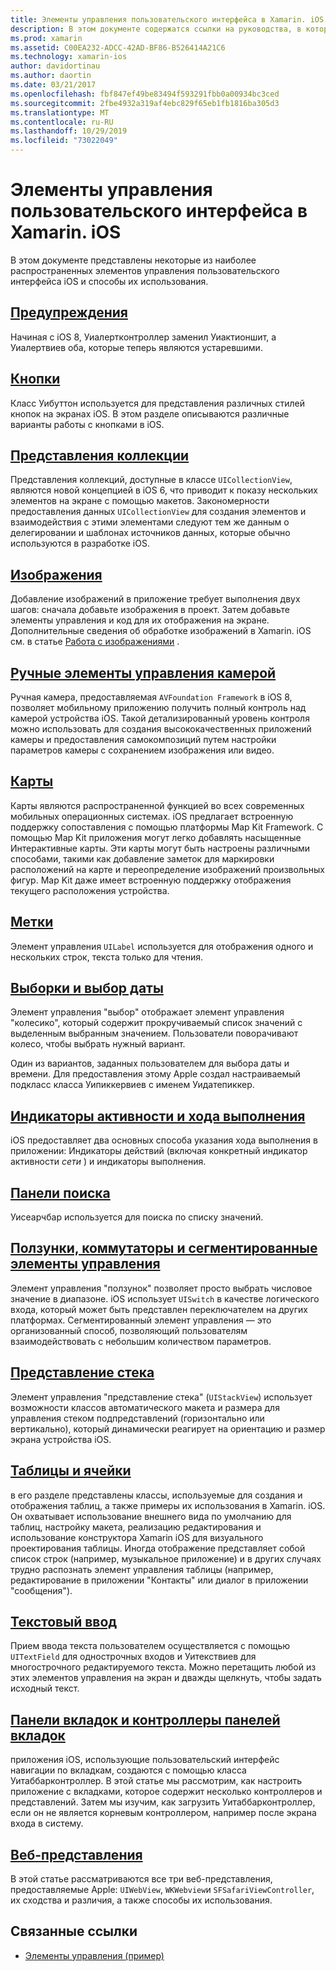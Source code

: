 ```yaml
---
title: Элементы управления пользовательского интерфейса в Xamarin. iOS
description: В этом документе содержатся ссылки на руководства, в которых описываются различные элементы управления пользовательского интерфейса iOS, доступные для разработчиков Xamarin. iOS. Связанное содержимое рассказывает о предупреждениях, кнопках, представлениях коллекций, изображениях, ручных элементах управления камеры, картах, метках, подборах, средствах выбора даты и т. д.
ms.prod: xamarin
ms.assetid: C00EA232-ADCC-42AD-BF86-B526414A21C6
ms.technology: xamarin-ios
author: davidortinau
ms.author: daortin
ms.date: 03/21/2017
ms.openlocfilehash: fbf847ef49be83494f593291fbb0a00934bc3ced
ms.sourcegitcommit: 2fbe4932a319af4ebc829f65eb1fb1816ba305d3
ms.translationtype: MT
ms.contentlocale: ru-RU
ms.lasthandoff: 10/29/2019
ms.locfileid: "73022049"
---
```

# <a name="user-interface-controls-in-xamarinios"></a>Элементы управления пользовательского интерфейса в Xamarin. iOS

В этом документе представлены некоторые из наиболее распространенных элементов управления пользовательского интерфейса iOS и способы их использования.

## <a name="alertsalertsmd"></a>[Предупреждения](alerts.md)

Начиная с iOS 8, Уиалертконтроллер заменил Уиактионшит, а Уиалертвиев оба, которые теперь являются устаревшими.

## <a name="buttonsbuttonsmd"></a>[Кнопки](buttons.md)

Класс Уибуттон используется для представления различных стилей кнопок на экранах iOS. В этом разделе описываются различные варианты работы с кнопками в iOS.

## <a name="collection-viewsuicollectionviewmd"></a>[Представления коллекции](uicollectionview.md)

Представления коллекций, доступные в классе `UICollectionView`, являются новой концепцией в iOS 6, что приводит к показу нескольких элементов на экране с помощью макетов. Закономерности предоставления данных `UICollectionView` для создания элементов и взаимодействия с этими элементами следуют тем же данным о делегировании и шаблонах источников данных, которые обычно используются в разработке iOS.

## <a name="imagesimagemd"></a>[Изображения](image.md)

Добавление изображений в приложение требует выполнения двух шагов: сначала добавьте изображения в проект. Затем добавьте элементы управления и код для их отображения на экране. Дополнительные сведения об обработке изображений в Xamarin. iOS см. в статье [Работа с изображениями](~/ios/app-fundamentals/images-icons/index.md) .

## <a name="manual-camera-controlsintro-to-manual-camera-controlsmd"></a>[Ручные элементы управления камерой](intro-to-manual-camera-controls.md)

Ручная камера, предоставляемая `AVFoundation Framework` в iOS 8, позволяет мобильному приложению получить полный контроль над камерой устройства iOS. Такой детализированный уровень контроля можно использовать для создания высококачественных приложений камеры и предоставления самокомпозиций путем настройки параметров камеры с сохранением изображения или видео.

## <a name="mapsios-mapsindexmd"></a>[Карты](ios-maps/index.md)

Карты являются распространенной функцией во всех современных мобильных операционных системах. iOS предлагает встроенную поддержку сопоставления с помощью платформы Map Kit Framework. С помощью Map Kit приложения могут легко добавлять насыщенные Интерактивные карты. Эти карты могут быть настроены различными способами, такими как добавление заметок для маркировки расположений на карте и переопределение изображений произвольных фигур. Map Kit даже имеет встроенную поддержку отображения текущего расположения устройства.

## <a name="labelslabelsmd"></a>[Метки](labels.md)

Элемент управления `UILabel` используется для отображения одного и нескольких строк, текста только для чтения.

## <a name="pickers-and-date-pickerspickermd"></a>[Выборки и выбор даты](picker.md)

Элемент управления "выбор" отображает элемент управления "колесико", который содержит прокручиваемый список значений с выделенным выбранным значением. Пользователи поворачивают колесо, чтобы выбрать нужный вариант.

Один из вариантов, заданных пользователем для выбора даты и времени. Для предоставления этому Apple создал настраиваемый подкласс класса Уипиккервиев с именем Уидатепиккер.

## <a name="progress-and-activity-indicatorsprogress-activity-indicatormd"></a>[Индикаторы активности и хода выполнения](progress-activity-indicator.md)

iOS предоставляет два основных способа указания хода выполнения в приложении: Индикаторы действий (включая конкретный индикатор активности _сети_ ) и индикаторы выполнения.

## <a name="search-barssearchbarmd"></a>[Панели поиска](searchbar.md)

Уисеарчбар используется для поиска по списку значений. 

## <a name="sliders-switches-and-segmented-controlsslider-switch-segmented-controlsmd"></a>[Ползунки, коммутаторы и сегментированные элементы управления](slider-switch-segmented-controls.md)

Элемент управления "ползунок" позволяет просто выбрать числовое значение в диапазоне. iOS использует `UISwitch` в качестве логического входа, который может быть представлен переключателем на других платформах. Сегментированный элемент управления — это организованный способ, позволяющий пользователям взаимодействовать с небольшим количеством параметров.

## <a name="stack-viewuistackviewmd"></a>[Представление стека](uistackview.md)

Элемент управления "представление стека" (`UIStackView`) использует возможности классов автоматического макета и размера для управления стеком подпредставлений (горизонтально или вертикально), который динамически реагирует на ориентацию и размер экрана устройства iOS.

## <a name="tables-and-cellstablesindexmd"></a>[Таблицы и ячейки](tables/index.md)

в его разделе представлены классы, используемые для создания и отображения таблиц, а также примеры их использования в Xamarin. iOS. Он охватывает использование внешнего вида по умолчанию для таблиц, настройку макета, реализацию редактирования и использование конструктора Xamarin iOS для визуального проектирования таблицы. Иногда отображение представляет собой список строк (например, музыкальное приложение) и в других случаях трудно распознать элемент управления таблицы (например, редактирование в приложении "Контакты" или диалог в приложении "сообщения").

## <a name="text-inputtext-inputmd"></a>[Текстовый ввод](text-input.md)

Прием ввода текста пользователем осуществляется с помощью `UITextField` для однострочных входов и Уитекствиев для многострочного редактируемого текста. Можно перетащить любой из этих элементов управления на экран и дважды щелкнуть, чтобы задать исходный текст.

## <a name="tab-bars-and-tab-bar-controllerscreating-tabbed-applicationsmd"></a>[Панели вкладок и контроллеры панелей вкладок](creating-tabbed-applications.md)

приложения iOS, использующие пользовательский интерфейс навигации по вкладкам, создаются с помощью класса Уитаббарконтроллер. В этой статье мы рассмотрим, как настроить приложение с вкладками, которое содержит несколько контроллеров и представлений. Затем мы изучим, как загрузить Уитаббарконтроллер, если он не является корневым контроллером, например после экрана входа в систему.

## <a name="web-viewsuiwebviewmd"></a>[Веб-представления](uiwebview.md)

В этой статье рассматриваются все три веб-представления, предоставляемые Apple: `UIWebView`, `WKWebview`и `SFSafariViewController`, их сходства и различия, а также способы их использования.

## <a name="related-links"></a>Связанные ссылки

- [Элементы управления (пример)](https://docs.microsoft.com/samples/xamarin/ios-samples/controls)
